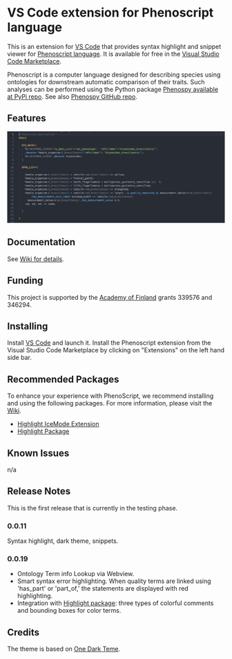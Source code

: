 # VS Code extension for Phenoscript language

 <!-- <p align="left">
  <img src="https://raw.githubusercontent.com/sergeitarasov/vscode-phenoscript/main/icon.png" width="300" title="Phenoscript logo">
</p>  -->

This is an extension for [VS Code](https://code.visualstudio.com) that provides syntax highlight and snippet viewer for [Phenoscript language](https://github.com/sergeitarasov/vscode-phenoscript). It is available for free in the [Visual Studio Code Marketplace](https://marketplace.visualstudio.com). 

Phenoscript is a computer language designed for describing species using ontologies for downstream automatic comparison of their traits. Such analyses can be performed using the Python package [Phenospy available at PyPi repo](https://pypi.org/project/phenospy/). See also [Phenospy GitHub repo](https://github.com/sergeitarasov/PhenoScript). 



## Features
![](https://raw.githubusercontent.com/sergeitarasov/vscode-phenoscript/main/example.png)
<!-- > Tip: Many popular extensions utilize animations. This is an excellent way to show off your extension! We recommend short, focused animations that are easy to follow. -->


## Documentation

See [Wiki for details](https://github.com/sergeitarasov/PhenoScript/wiki).

## Funding
This project is supported by the [Academy of Finland](https://www.aka.fi/en/) grants 339576 and 346294.

## Installing

Install [VS Code](https://code.visualstudio.com) and launch it. Install the Phenoscript extension from the Visual Studio Code Marketplace by clicking on "Extensions" on the left hand side bar.
<!-- ## Extension Settings
Include if your extension adds any VS Code settings through the `contributes.configuration` extension point.

For example:

This extension contributes the following settings:

* `phs.enable`: Enable/disable this extension.
* `phs.thing`: Set to `blah` to do something. -->

## Recommended Packages

To enhance your experience with PhenoScript, we recommend installing and using the following packages. For more information, please visit the [Wiki](https://github.com/sergeitarasov/PhenoScript/wiki/Configure-Phenoscript-VS-Code).

- [Highlight IceMode Extension](https://marketplace.visualstudio.com/items?itemName=iceliu.highlight-icemode)
- [Highlight Package](https://marketplace.visualstudio.com/items?itemName=fabiospampinato.vscode-highlight)


## Known Issues

n/a

## Release Notes
This is the first release that is currently in the testing phase.

### 0.0.11
Syntax highlight, dark theme, snippets.


### 0.0.19

- Ontology Term info Lookup via Webview.
- Smart syntax error highlighting. When quality terms are linked using 'has_part' or 'part_of,' the statements are displayed with red highlighting.
- Integration with [Highlight package](https://marketplace.visualstudio.com/items?itemName=fabiospampinato.vscode-highlight): three types of colorful comments and bounding boxes for color terms. 



<!-- ### 1.0.1

Fixed issue #.

### 1.1.0

Added features X, Y, and Z. -->

<!-- ---

## Working with Markdown

You can author your README using Visual Studio Code. Here are some useful editor keyboard shortcuts:

* Split the editor (`Cmd+\` on macOS or `Ctrl+\` on Windows and Linux).
* Toggle preview (`Shift+Cmd+V` on macOS or `Shift+Ctrl+V` on Windows and Linux).
* Press `Ctrl+Space` (Windows, Linux, macOS) to see a list of Markdown snippets. -->

<!-- ## For more information

* [Visual Studio Code's Markdown Support](http://code.visualstudio.com/docs/languages/markdown)
* [Markdown Syntax Reference](https://help.github.com/articles/markdown-basics/) -->


## Credits

The theme is based on [One Dark Teme](https://github.com/akamud/vscode-theme-onedark).
